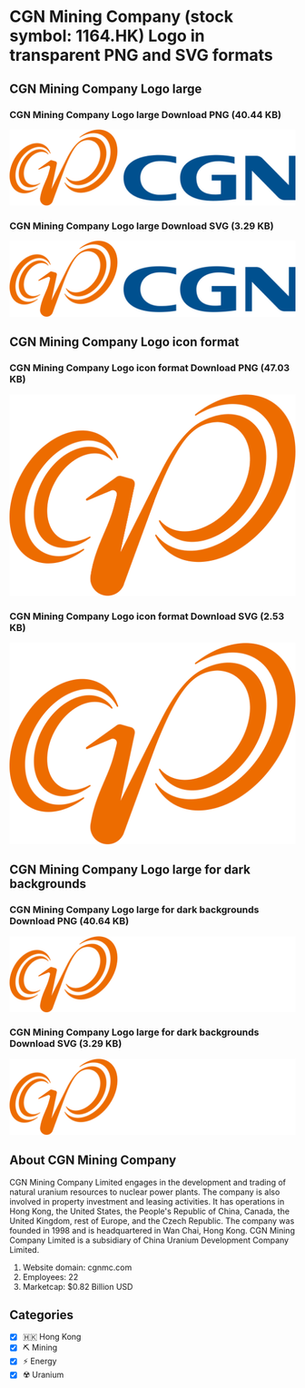 # CGN Mining Company (stock symbol: 1164.HK) Logo in transparent PNG and SVG formats

## CGN Mining Company Logo large

### CGN Mining Company Logo large Download PNG (40.44 KB)

![CGN Mining Company Logo large Download PNG (40.44 KB)](/img/orig/1164.HK_BIG-95dc1375.png)

### CGN Mining Company Logo large Download SVG (3.29 KB)

![CGN Mining Company Logo large Download SVG (3.29 KB)](/img/orig/1164.HK_BIG-a580c9e9.svg)

## CGN Mining Company Logo icon format

### CGN Mining Company Logo icon format Download PNG (47.03 KB)

![CGN Mining Company Logo icon format Download PNG (47.03 KB)](/img/orig/1164.HK-82cb8b24.png)

### CGN Mining Company Logo icon format Download SVG (2.53 KB)

![CGN Mining Company Logo icon format Download SVG (2.53 KB)](/img/orig/1164.HK-a636786f.svg)

## CGN Mining Company Logo large for dark backgrounds

### CGN Mining Company Logo large for dark backgrounds Download PNG (40.64 KB)

![CGN Mining Company Logo large for dark backgrounds Download PNG (40.64 KB)](/img/orig/1164.HK_BIG.D-097822d0.png)

### CGN Mining Company Logo large for dark backgrounds Download SVG (3.29 KB)

![CGN Mining Company Logo large for dark backgrounds Download SVG (3.29 KB)](/img/orig/1164.HK_BIG.D-00e3f7df.svg)

## About CGN Mining Company

CGN Mining Company Limited engages in the development and trading of natural uranium resources to nuclear power plants. The company is also involved in property investment and leasing activities. It has operations in Hong Kong, the United States, the People's Republic of China, Canada, the United Kingdom, rest of Europe, and the Czech Republic. The company was founded in 1998 and is headquartered in Wan Chai, Hong Kong. CGN Mining Company Limited is a subsidiary of China Uranium Development Company Limited.

1. Website domain: cgnmc.com
2. Employees: 22
3. Marketcap: $0.82 Billion USD


## Categories
- [x] 🇭🇰 Hong Kong
- [x] ⛏️ Mining
- [x] ⚡ Energy
- [x] ☢️ Uranium
